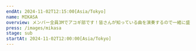 ```yaml
---
endAt: 2024-11-02T12:15:00[Asia/Tokyo]
name: MIKASA
overview: メンバー全員3Mでアコギ部です！皆さんが知っている曲を演奏するので一緒に盛り上げてもらえると嬉しいです！！是非見に来てください！！
press: /images/mikasa
stage: sub
startAt: 2024-11-02T12:00:00[Asia/Tokyo]
---
```


